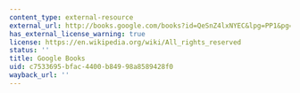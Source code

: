 ```yaml
---
content_type: external-resource
external_url: http://books.google.com/books?id=QeSnZ4lxNYEC&lpg=PP1&pg=PA16#v=onepage&q&f=false
has_external_license_warning: true
license: https://en.wikipedia.org/wiki/All_rights_reserved
status: ''
title: Google Books
uid: c7533695-bfac-4400-b849-98a8589428f0
wayback_url: ''
---
```

